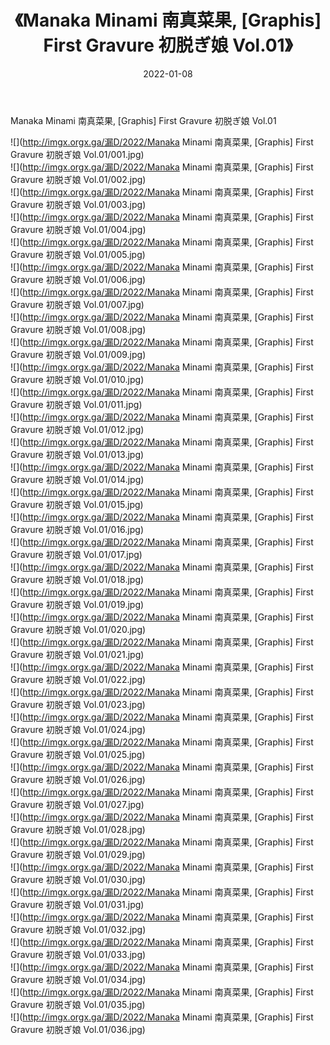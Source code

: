 ﻿---
layout: post
title:  《Manaka Minami 南真菜果, [Graphis] First Gravure 初脱ぎ娘 Vol.01》
date:   2022-01-08
img: http://imgx.orgx.ga/漏D/2022/Manaka Minami 南真菜果, [Graphis] First Gravure 初脱ぎ娘 Vol.01/000.jpg
categories: [美女, 清纯, 唯美]
---

Manaka Minami 南真菜果, [Graphis] First Gravure 初脱ぎ娘 Vol.01

  ![](http://imgx.orgx.ga/漏D/2022/Manaka Minami 南真菜果, [Graphis] First Gravure 初脱ぎ娘 Vol.01/001.jpg) <br> ![](http://imgx.orgx.ga/漏D/2022/Manaka Minami 南真菜果, [Graphis] First Gravure 初脱ぎ娘 Vol.01/002.jpg) <br> ![](http://imgx.orgx.ga/漏D/2022/Manaka Minami 南真菜果, [Graphis] First Gravure 初脱ぎ娘 Vol.01/003.jpg) <br> ![](http://imgx.orgx.ga/漏D/2022/Manaka Minami 南真菜果, [Graphis] First Gravure 初脱ぎ娘 Vol.01/004.jpg) <br> ![](http://imgx.orgx.ga/漏D/2022/Manaka Minami 南真菜果, [Graphis] First Gravure 初脱ぎ娘 Vol.01/005.jpg) <br> ![](http://imgx.orgx.ga/漏D/2022/Manaka Minami 南真菜果, [Graphis] First Gravure 初脱ぎ娘 Vol.01/006.jpg) <br> ![](http://imgx.orgx.ga/漏D/2022/Manaka Minami 南真菜果, [Graphis] First Gravure 初脱ぎ娘 Vol.01/007.jpg) <br> ![](http://imgx.orgx.ga/漏D/2022/Manaka Minami 南真菜果, [Graphis] First Gravure 初脱ぎ娘 Vol.01/008.jpg) <br> ![](http://imgx.orgx.ga/漏D/2022/Manaka Minami 南真菜果, [Graphis] First Gravure 初脱ぎ娘 Vol.01/009.jpg) <br> ![](http://imgx.orgx.ga/漏D/2022/Manaka Minami 南真菜果, [Graphis] First Gravure 初脱ぎ娘 Vol.01/010.jpg) <br> ![](http://imgx.orgx.ga/漏D/2022/Manaka Minami 南真菜果, [Graphis] First Gravure 初脱ぎ娘 Vol.01/011.jpg) <br> ![](http://imgx.orgx.ga/漏D/2022/Manaka Minami 南真菜果, [Graphis] First Gravure 初脱ぎ娘 Vol.01/012.jpg) <br> ![](http://imgx.orgx.ga/漏D/2022/Manaka Minami 南真菜果, [Graphis] First Gravure 初脱ぎ娘 Vol.01/013.jpg) <br> ![](http://imgx.orgx.ga/漏D/2022/Manaka Minami 南真菜果, [Graphis] First Gravure 初脱ぎ娘 Vol.01/014.jpg) <br> ![](http://imgx.orgx.ga/漏D/2022/Manaka Minami 南真菜果, [Graphis] First Gravure 初脱ぎ娘 Vol.01/015.jpg) <br> ![](http://imgx.orgx.ga/漏D/2022/Manaka Minami 南真菜果, [Graphis] First Gravure 初脱ぎ娘 Vol.01/016.jpg) <br> ![](http://imgx.orgx.ga/漏D/2022/Manaka Minami 南真菜果, [Graphis] First Gravure 初脱ぎ娘 Vol.01/017.jpg) <br> ![](http://imgx.orgx.ga/漏D/2022/Manaka Minami 南真菜果, [Graphis] First Gravure 初脱ぎ娘 Vol.01/018.jpg) <br> ![](http://imgx.orgx.ga/漏D/2022/Manaka Minami 南真菜果, [Graphis] First Gravure 初脱ぎ娘 Vol.01/019.jpg) <br> ![](http://imgx.orgx.ga/漏D/2022/Manaka Minami 南真菜果, [Graphis] First Gravure 初脱ぎ娘 Vol.01/020.jpg) <br> ![](http://imgx.orgx.ga/漏D/2022/Manaka Minami 南真菜果, [Graphis] First Gravure 初脱ぎ娘 Vol.01/021.jpg) <br> ![](http://imgx.orgx.ga/漏D/2022/Manaka Minami 南真菜果, [Graphis] First Gravure 初脱ぎ娘 Vol.01/022.jpg) <br> ![](http://imgx.orgx.ga/漏D/2022/Manaka Minami 南真菜果, [Graphis] First Gravure 初脱ぎ娘 Vol.01/023.jpg) <br> ![](http://imgx.orgx.ga/漏D/2022/Manaka Minami 南真菜果, [Graphis] First Gravure 初脱ぎ娘 Vol.01/024.jpg) <br> ![](http://imgx.orgx.ga/漏D/2022/Manaka Minami 南真菜果, [Graphis] First Gravure 初脱ぎ娘 Vol.01/025.jpg) <br> ![](http://imgx.orgx.ga/漏D/2022/Manaka Minami 南真菜果, [Graphis] First Gravure 初脱ぎ娘 Vol.01/026.jpg) <br> ![](http://imgx.orgx.ga/漏D/2022/Manaka Minami 南真菜果, [Graphis] First Gravure 初脱ぎ娘 Vol.01/027.jpg) <br> ![](http://imgx.orgx.ga/漏D/2022/Manaka Minami 南真菜果, [Graphis] First Gravure 初脱ぎ娘 Vol.01/028.jpg) <br> ![](http://imgx.orgx.ga/漏D/2022/Manaka Minami 南真菜果, [Graphis] First Gravure 初脱ぎ娘 Vol.01/029.jpg) <br> ![](http://imgx.orgx.ga/漏D/2022/Manaka Minami 南真菜果, [Graphis] First Gravure 初脱ぎ娘 Vol.01/030.jpg) <br> ![](http://imgx.orgx.ga/漏D/2022/Manaka Minami 南真菜果, [Graphis] First Gravure 初脱ぎ娘 Vol.01/031.jpg) <br> ![](http://imgx.orgx.ga/漏D/2022/Manaka Minami 南真菜果, [Graphis] First Gravure 初脱ぎ娘 Vol.01/032.jpg) <br> ![](http://imgx.orgx.ga/漏D/2022/Manaka Minami 南真菜果, [Graphis] First Gravure 初脱ぎ娘 Vol.01/033.jpg) <br> ![](http://imgx.orgx.ga/漏D/2022/Manaka Minami 南真菜果, [Graphis] First Gravure 初脱ぎ娘 Vol.01/034.jpg) <br> ![](http://imgx.orgx.ga/漏D/2022/Manaka Minami 南真菜果, [Graphis] First Gravure 初脱ぎ娘 Vol.01/035.jpg) <br> ![](http://imgx.orgx.ga/漏D/2022/Manaka Minami 南真菜果, [Graphis] First Gravure 初脱ぎ娘 Vol.01/036.jpg) <br>